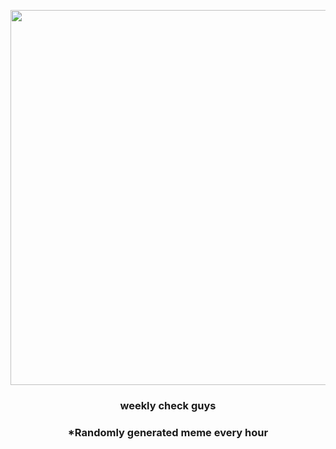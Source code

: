 <p align="center">
        <img src="https://i.redd.it/btpxiasotb791.gif" width="600" height="600">
        </p>
        <h3 align="center">weekly check guys</h3>
        <h3 align="center">*Randomly generated meme every hour</h3>
    